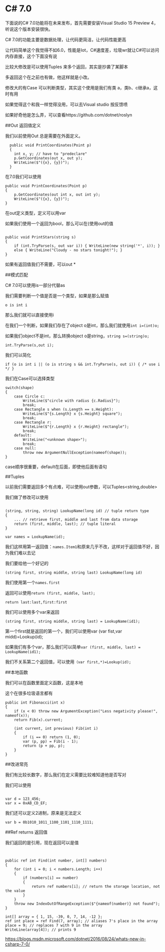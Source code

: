 # C# 7.0


下面说的C# 7.0功能将在未来发布，首先需要安装Visual Studio 15 Preview 4，听说这个版本安装很快。

C# 7.0的功能主要是数据处理，让代码更简洁，让代码性能更高

让代码简单这个我觉得不如6.0，性能是Iot，C#速度差，垃圾wr就让C#可以访问内存直接，这个下面没有说

比较大修改是可以使用Tuples 来多个返回，其实是抄袭了某脚本

多返回这个在之前也有做，他这样就是小改。

修改大的有Case 可以判断类型，其实这个使用是我们有类 a，类b、c继承a，这时有用

如果觉得这个和我一样觉得没用，可以去Visual studio 按反馈喷

如果好奇他是怎么弄，可以查看https://github.com/dotnet/roslyn

##Out 返回值定义

我们以前使用Out 总是需要在外面定义。

```
  public void PrintCoordinates(Point p)
  {
    int x, y; // have to "predeclare"
    p.GetCoordinates(out x, out y);
    WriteLine($"({x}, {y})");
  }
```

在7.0我们可以使用

```
public void PrintCoordinates(Point p)
{
    p.GetCoordinates(out int x, out int y);
    WriteLine($"({x}, {y})");
}
```

在out定义类型，定义可以用var

如果我们使用一个返回为bool，那么可以在{使用out的值

```

public void PrintStars(string s)
{
    if (int.TryParse(s, out var i)) { WriteLine(new string('*', i)); }
    else { WriteLine("Cloudy - no stars tonight!"); }
}

```

如果有返回值我们不需要，可以out \*

##模式匹配

C# 7.0可以使用is一部分代替as

我们需要判断一个值是否是一个类型，如果是那么赋值

`o is int i`

那么我们就可以直接使用i

在我们一个判断，如果我们存在了object o是int，那么我们就使用`int i=(int)o;`

如果我们object不是int，那么转换object o是string，`string s=(string)o;`

`int.TryParse(s,out i);`

我们可以简化

`if (o is int i || (o is string s && int.TryParse(s, out i)) { /* use i */ }`

我们在Case可以选择类型

```
switch(shape)
{
    case Circle c:
        WriteLine($"circle with radius {c.Radius}");
        break;
    case Rectangle s when (s.Length == s.Height):
        WriteLine($"{s.Length} x {s.Height} square");
        break;
    case Rectangle r:
        WriteLine($"{r.Length} x {r.Height} rectangle");
        break;
    default:
        WriteLine("<unknown shape>");
        break;
    case null:
        throw new ArgumentNullException(nameof(shape));
}
```

case顺序很重要，default在后面，即使他后面有语句

##Tuples

以前我们需要返回多个有点难，可以使用out参数，可以Tuples<string,double>

我们做了修改可以使用

```

(string, string, string) LookupName(long id) // tuple return type
{
    ... // retrieve first, middle and last from data storage
    return (first, middle, last); // tuple literal
}

```

`var names = LookupName(id);`

我们这样用第一返回值：`names.Item1`和原来几乎不改，这样对于返回值不好，因为我们难以去记

我们要给他一个好记的

`(string first, string middle, string last) LookupName(long id)`

我们使用第一个`names.first`

返回可以使用`return (first, middle, last);`

`return last:last,first:first`

我们可以使用多个var来返回

`(string first, string middle, string last) = LookupName(id1); `

第一个first就是返回的第一个，我们可以使用var (var fist,var midd)=Lookup(id);

如果我们有多个var，那么我们可以简单`var (first, middle, last) = LookupName(id1);`

我们不关系第二个返回值，可以使用`（var first,*)=Lookup(id);`

##本地函数

我们可以在函数里面定义函数，这是本地

这个在很多垃圾语言都有

```
public int Fibonacci(int x)
{
    if (x < 0) throw new ArgumentException("Less negativity please!", nameof(x));
    return Fib(x).current;

    (int current, int previous) Fib(int i)
    {
        if (i == 0) return (1, 0);
        var (p, pp) = Fib(i - 1);
        return (p + pp, p);
    }
}
```

##改进常亮

我们有比较长数字，那么我们在定义需要比较难知道他是否写对

我们可以使用

```

var d = 123_456;
var x = 0xAB_CD_EF;

```

我们还可以定义2进制，原来是无法定义

`var b = 0b1010_1011_1100_1101_1110_1111;`

##Ref returns 返回值

我们返回的是引用，现在返回可以是值

```


public ref int Find(int number, int[] numbers)
{
    for (int i = 0; i < numbers.Length; i++)
    {
        if (numbers[i] == number) 
        {
            return ref numbers[i]; // return the storage location, not the value
        }
    }
    throw new IndexOutOfRangeException($"{nameof(number)} not found");
}

int[] array = { 1, 15, -39, 0, 7, 14, -12 };
ref int place = ref Find(7, array); // aliases 7's place in the array
place = 9; // replaces 7 with 9 in the array
WriteLine(array[4]); // prints 9

```





https://blogs.msdn.microsoft.com/dotnet/2016/08/24/whats-new-in-csharp-7-0/

